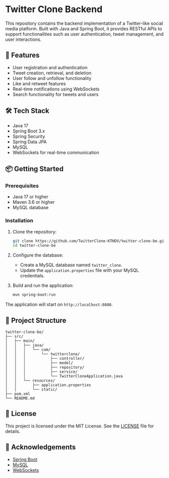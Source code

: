 # Twitter Clone Backend

This repository contains the backend implementation of a Twitter-like social media platform. Built with Java and Spring Boot, it provides RESTful APIs to support functionalities such as user authentication, tweet management, and user interactions.

## 🚀 Features

- User registration and authentication
- Tweet creation, retrieval, and deletion
- User follow and unfollow functionality
- Like and retweet features
- Real-time notifications using WebSockets
- Search functionality for tweets and users

## 🛠️ Tech Stack

- Java 17
- Spring Boot 3.x
- Spring Security
- Spring Data JPA
- MySQL
- WebSockets for real-time communication

## 📦 Getting Started

### Prerequisites

- Java 17 or higher
- Maven 3.6 or higher
- MySQL database

### Installation

1. Clone the repository:
   ```bash
   git clone https://github.com/TwitterClone-KTHDV/twitter-clone-be.git
   cd twitter-clone-be
   ```

2. Configure the database:
   - Create a MySQL database named `twitter_clone`.
   - Update the `application.properties` file with your MySQL credentials.

3. Build and run the application:
   ```bash
   mvn spring-boot:run
   ```

The application will start on `http://localhost:8080`.

## 📁 Project Structure

```
twitter-clone-be/
├── src/
│   ├── main/
│   │   ├── java/
│   │   │   └── com/
│   │   │       └── twitterclone/
│   │   │           ├── controller/
│   │   │           ├── model/
│   │   │           ├── repository/
│   │   │           ├── service/
│   │   │           └── TwitterCloneApplication.java
│   │   └── resources/
│   │       ├── application.properties
│   │       └── static/
├── pom.xml
└── README.md
```

## 📄 License

This project is licensed under the MIT License. See the [LICENSE](LICENSE) file for details.

## 🙌 Acknowledgements

- [Spring Boot](https://spring.io/projects/spring-boot)
- [MySQL](https://www.mysql.com/)
- [WebSockets](https://developer.mozilla.org/en-US/docs/Web/API/WebSockets_API)
